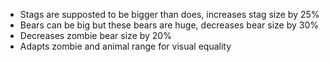- Stags are supposted to be bigger than does, increases stag size by 25%
- Bears can be big but these bears are huge, decreases bear size by 30%
- Decreases zombie bear size by 20%
- Adapts zombie and animal range for visual equality
